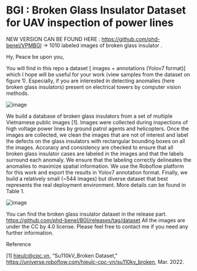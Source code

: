 # BGI : Broken Glass Insulator Dataset for UAV inspection of power lines

NEW VERSION CAN BE FOUND HERE : https://github.com/phd-benel/VPMBGI -> 1010 labeled images of broken glass insulator .

Hy, Peace be upon you,

You will find in this repo a dataset [ images + annotations (Yolov7 format)] which I hope will be useful for your work (view samples from the dataset on figure 1). Especially, if you are interested in detecting anomalies (here broken glass insulators) present on electrical towers by computer vision methods.

![image](https://user-images.githubusercontent.com/82882383/208425768-ed544869-8049-4236-abae-68d34c7be8f0.png)

We build a database of broken glass insulators from a set of multiple Vietnamese public images [1]. Images were collected during inspections of high voltage power lines by ground patrol agents and helicopters.
Once the images are collected, we clean the images that are not of interest and label the defects on the glass insulators with rectangular bounding boxes on all the images. Accuracy and consistency are checked to ensure that all broken glass insulator cases are labeled in the images and that the labels surround each anomaly. We ensure that the labeling correctly delineates the anomalies to maximize spatial information. We use the Roboflow platform for this work and export the results in Yolov7 annotation format.
Finally, we build a relatively small (~544 images) but diverse dataset that best represents the real deployment environment. More details can be found in Table 1.

![image](https://user-images.githubusercontent.com/82882383/208422024-6d0c3b7d-45ca-4957-8402-9d51efce4a3e.png)

You can find the broken glass insulator dataset in the release part. https://github.com/phd-benel/BGI/releases/tag/dataset
All the images are under the CC by 4.0 license.  Please feel free to contact me if you need any further information.


Reference

[1] hieulc@cpc.vn, “Su110kV_Broken Dataset,” https://universe.roboflow.com/hieulc-cpc-vn/su110kv_broken, Mar. 2022.
